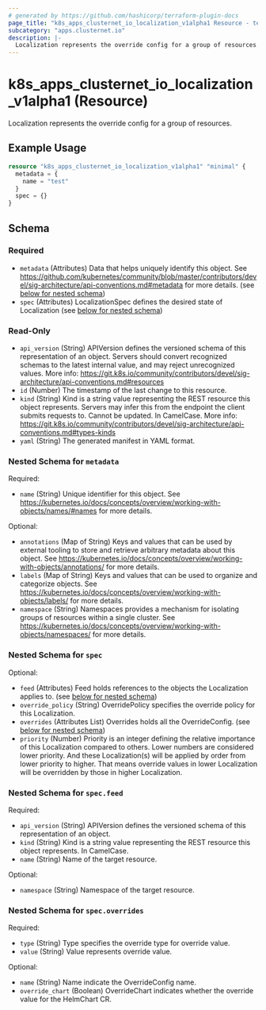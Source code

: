 ```yaml
---
# generated by https://github.com/hashicorp/terraform-plugin-docs
page_title: "k8s_apps_clusternet_io_localization_v1alpha1 Resource - terraform-provider-k8s"
subcategory: "apps.clusternet.io"
description: |-
  Localization represents the override config for a group of resources.
---
```


# k8s_apps_clusternet_io_localization_v1alpha1 (Resource)

Localization represents the override config for a group of resources.

## Example Usage

```terraform
resource "k8s_apps_clusternet_io_localization_v1alpha1" "minimal" {
  metadata = {
    name = "test"
  }
  spec = {}
}
```

<!-- schema generated by tfplugindocs -->
## Schema

### Required

- `metadata` (Attributes) Data that helps uniquely identify this object. See https://github.com/kubernetes/community/blob/master/contributors/devel/sig-architecture/api-conventions.md#metadata for more details. (see [below for nested schema](#nestedatt--metadata))
- `spec` (Attributes) LocalizationSpec defines the desired state of Localization (see [below for nested schema](#nestedatt--spec))

### Read-Only

- `api_version` (String) APIVersion defines the versioned schema of this representation of an object. Servers should convert recognized schemas to the latest internal value, and may reject unrecognized values. More info: https://git.k8s.io/community/contributors/devel/sig-architecture/api-conventions.md#resources
- `id` (Number) The timestamp of the last change to this resource.
- `kind` (String) Kind is a string value representing the REST resource this object represents. Servers may infer this from the endpoint the client submits requests to. Cannot be updated. In CamelCase. More info: https://git.k8s.io/community/contributors/devel/sig-architecture/api-conventions.md#types-kinds
- `yaml` (String) The generated manifest in YAML format.

<a id="nestedatt--metadata"></a>
### Nested Schema for `metadata`

Required:

- `name` (String) Unique identifier for this object. See https://kubernetes.io/docs/concepts/overview/working-with-objects/names/#names for more details.

Optional:

- `annotations` (Map of String) Keys and values that can be used by external tooling to store and retrieve arbitrary metadata about this object. See https://kubernetes.io/docs/concepts/overview/working-with-objects/annotations/ for more details.
- `labels` (Map of String) Keys and values that can be used to organize and categorize objects. See https://kubernetes.io/docs/concepts/overview/working-with-objects/labels/ for more details.
- `namespace` (String) Namespaces provides a mechanism for isolating groups of resources within a single cluster. See https://kubernetes.io/docs/concepts/overview/working-with-objects/namespaces/ for more details.


<a id="nestedatt--spec"></a>
### Nested Schema for `spec`

Optional:

- `feed` (Attributes) Feed holds references to the objects the Localization applies to. (see [below for nested schema](#nestedatt--spec--feed))
- `override_policy` (String) OverridePolicy specifies the override policy for this Localization.
- `overrides` (Attributes List) Overrides holds all the OverrideConfig. (see [below for nested schema](#nestedatt--spec--overrides))
- `priority` (Number) Priority is an integer defining the relative importance of this Localization compared to others. Lower numbers are considered lower priority. And these Localization(s) will be applied by order from lower priority to higher. That means override values in lower Localization will be overridden by those in higher Localization.

<a id="nestedatt--spec--feed"></a>
### Nested Schema for `spec.feed`

Required:

- `api_version` (String) APIVersion defines the versioned schema of this representation of an object.
- `kind` (String) Kind is a string value representing the REST resource this object represents. In CamelCase.
- `name` (String) Name of the target resource.

Optional:

- `namespace` (String) Namespace of the target resource.


<a id="nestedatt--spec--overrides"></a>
### Nested Schema for `spec.overrides`

Required:

- `type` (String) Type specifies the override type for override value.
- `value` (String) Value represents override value.

Optional:

- `name` (String) Name indicate the OverrideConfig name.
- `override_chart` (Boolean) OverrideChart indicates whether the override value for the HelmChart CR.


